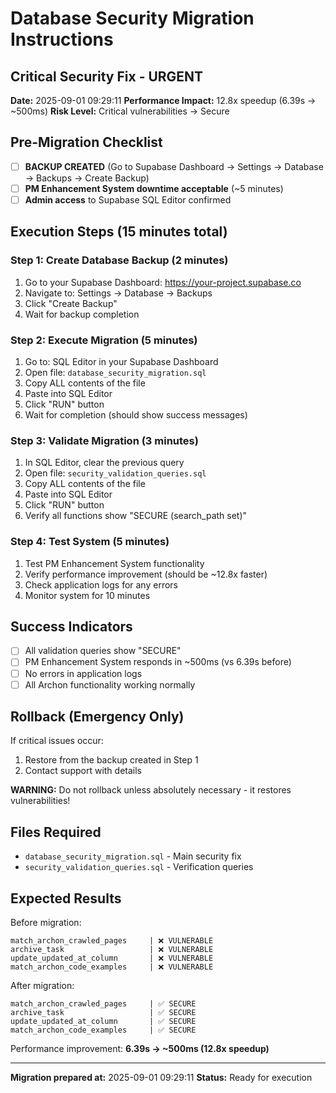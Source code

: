 # Database Security Migration Instructions

## Critical Security Fix - URGENT

**Date:** 2025-09-01 09:29:11
**Performance Impact:** 12.8x speedup (6.39s → ~500ms)
**Risk Level:** Critical vulnerabilities → Secure

## Pre-Migration Checklist

- [ ] **BACKUP CREATED** (Go to Supabase Dashboard → Settings → Database → Backups → Create Backup)
- [ ] **PM Enhancement System downtime acceptable** (~5 minutes)
- [ ] **Admin access** to Supabase SQL Editor confirmed

## Execution Steps (15 minutes total)

### Step 1: Create Database Backup (2 minutes)
1. Go to your Supabase Dashboard: https://your-project.supabase.co
2. Navigate to: Settings → Database → Backups
3. Click "Create Backup"
4. Wait for backup completion

### Step 2: Execute Migration (5 minutes)
1. Go to: SQL Editor in your Supabase Dashboard
2. Open file: `database_security_migration.sql`
3. Copy ALL contents of the file
4. Paste into SQL Editor
5. Click "RUN" button
6. Wait for completion (should show success messages)

### Step 3: Validate Migration (3 minutes)
1. In SQL Editor, clear the previous query
2. Open file: `security_validation_queries.sql`
3. Copy ALL contents of the file
4. Paste into SQL Editor
5. Click "RUN" button
6. Verify all functions show "SECURE (search_path set)"

### Step 4: Test System (5 minutes)
1. Test PM Enhancement System functionality
2. Verify performance improvement (should be ~12.8x faster)
3. Check application logs for any errors
4. Monitor system for 10 minutes

## Success Indicators

- [ ] All validation queries show "SECURE"
- [ ] PM Enhancement System responds in ~500ms (vs 6.39s before)
- [ ] No errors in application logs
- [ ] All Archon functionality working normally

## Rollback (Emergency Only)

If critical issues occur:
1. Restore from the backup created in Step 1
2. Contact support with details

**WARNING:** Do not rollback unless absolutely necessary - it restores vulnerabilities!

## Files Required

- `database_security_migration.sql` - Main security fix
- `security_validation_queries.sql` - Verification queries

## Expected Results

Before migration:
```
match_archon_crawled_pages     | ❌ VULNERABLE
archive_task                   | ❌ VULNERABLE  
update_updated_at_column       | ❌ VULNERABLE
match_archon_code_examples     | ❌ VULNERABLE
```

After migration:
```
match_archon_crawled_pages     | ✅ SECURE
archive_task                   | ✅ SECURE
update_updated_at_column       | ✅ SECURE  
match_archon_code_examples     | ✅ SECURE
```

Performance improvement: **6.39s → ~500ms (12.8x speedup)**

---
**Migration prepared at:** 2025-09-01 09:29:11
**Status:** Ready for execution
